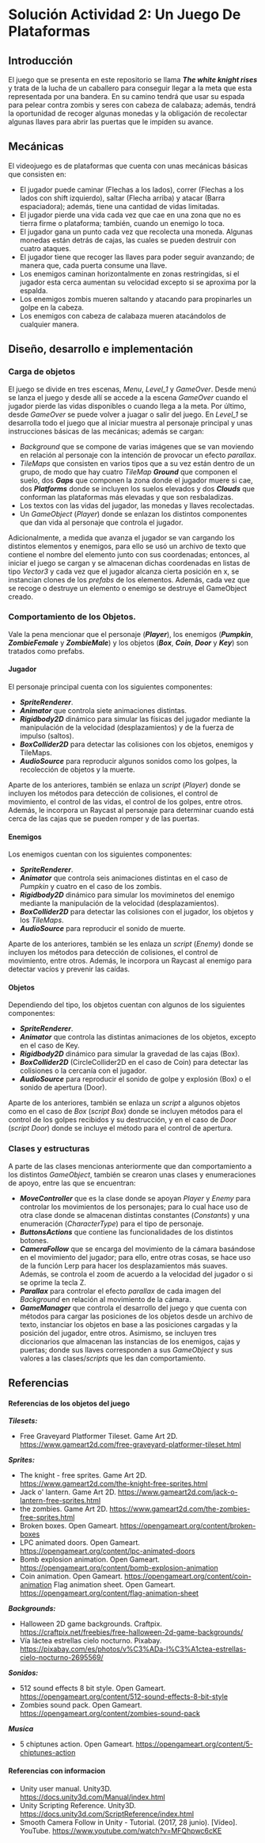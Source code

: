 # Solución Actividad 2: Un Juego De Plataformas

## Introducción

El juego que se presenta en este repositorio se llama ***The white knight rises*** y trata de la lucha de un caballero para conseguir llegar a la meta que esta representada por una bandera. En su camino tendrá que usar su espada para pelear contra zombis y seres con cabeza de calabaza; además, tendrá la oportunidad de recoger algunas monedas y la obligación de recolectar algunas llaves para abrir las puertas que le impiden su avance.

## Mecánicas

El videojuego es de plataformas que cuenta con unas mecánicas básicas que consisten en:

- El jugador puede caminar (Flechas a los lados), correr (Flechas a los lados con shift izquierdo), saltar (Flecha arriba) y atacar (Barra espaciadora); además, tiene una cantidad de vidas limitadas.
- El jugador pierde una vida cada vez que cae en una zona que no es tierra firme o plataforma; también, cuando un enemigo lo toca.
- El jugador gana un punto cada vez que recolecta una moneda. Algunas monedas están detrás de cajas, las cuales se pueden destruir con cuatro ataques.
- El jugador tiene que recoger las llaves para poder seguir avanzando; de manera que, cada puerta consume una llave. 
- Los enemigos caminan horizontalmente en zonas restringidas, si el jugador esta cerca aumentan su velocidad excepto si se aproxima por la espalda.
- Los enemigos zombis mueren saltando y atacando para propinarles un golpe en la cabeza.
- Los enemigos con cabeza de calabaza mueren atacándolos de cualquier manera.



## Diseño, desarrollo e implementación

### Carga de objetos

El juego se divide en tres escenas, *Menu*, *Level_1* y *GameOver*. Desde menú se lanza el juego y desde allí se accede a la escena *GameOver* cuando el jugador pierde las vidas disponibles o cuando llega a la meta. Por último, desde *GameOver* se puede volver a juagar o salir del juego. En *Level_1* se desarrolla todo el juego que al iniciar muestra al personaje principal y unas instrucciones básicas de las mecánicas; además se cargan:

- *Background* que se compone de varias imágenes que se van moviendo en relación al personaje con la intención de provocar un efecto *parallax*.
- *TileMaps* que consisten en varios tipos que a su vez están dentro de un grupo, de modo que hay cuatro *TileMap* ***Ground*** que componen el suelo, dos ***Gaps*** que componen la zona donde el jugador muere si cae, dos ***Platforms*** donde se incluyen los suelos elevados y dos ***Clouds*** que conforman las plataformas más elevadas y que son resbaladizas.
- Los textos con las vidas del jugador, las monedas y llaves recolectadas.
- Un *GameObject* (*Player*) donde se enlazan los distintos componentes que dan vida al personaje que controla el jugador.

Adicionalmente, a medida que avanza el jugador se van cargando los distintos elementos y enemigos, para ello se usó un archivo de texto que contiene el nombre del elemento junto con sus coordenadas; entonces, al iniciar el juego se cargan y se almacenan dichas coordenadas en listas de tipo *Vector3* y cada vez que el jugador alcanza cierta posición en x, se instancian clones de los *prefabs* de los elementos. Además, cada vez que se recoge o destruye un elemento o enemigo se destruye el GameObject creado.

### Comportamiento de los Objetos.

Vale la pena mencionar que el personaje (***Player***), los enemigos (***Pumpkin***, ***ZombieFemale*** y ***ZombieMale***) y los objetos (***Box***, ***Coin***, ***Door*** y ***Key***) son tratados como prefabs.

#### Jugador

El personaje principal cuenta con los siguientes componentes:

- ***SpriteRenderer***.
- ***Animator*** que controla siete animaciones distintas.
- ***Rigidbody2D*** dinámico para simular las físicas del jugador mediante la manipulación de la velocidad (desplazamientos) y de la fuerza de impulso (saltos).
- ***BoxCollider2D*** para detectar las colisiones con los objetos, enemigos y TileMaps.
- ***AudioSource*** para reproducir algunos sonidos como los golpes, la recolección de objetos y la muerte.

Aparte de los anteriores, también se enlaza un *script* (*Player*) donde se incluyen los métodos para detección de colisiones, el control de movimiento, el control de las vidas, el control de los golpes, entre otros. Además, le incorpora un Raycast al personaje para determinar cuando está cerca de las cajas que se pueden romper y de las puertas.

#### Enemigos

Los enemigos cuentan con los siguientes componentes:

- ***SpriteRenderer***.
- ***Animator*** que controla seis animaciones distintas en el caso de *Pumpkin* y cuatro en el caso de los zombis.
- ***Rigidbody2D*** dinámico para simular los moviminetos del enemigo mediante la manipulación de la velocidad (desplazamientos).
- ***BoxCollider2D*** para detectar las colisiones con el jugador, los objetos y los *TileMaps*.
- ***AudioSource*** para reproducir el sonido de muerte.

Aparte de los anteriores, también se les enlaza un *script* (*Enemy*) donde se incluyen los métodos para detección de colisiones, el control de movimiento, entre otros. Además, le incorpora un Raycast al enemigo para detectar vacíos y prevenir las caídas.

#### Objetos

Dependiendo del tipo, los objetos cuentan con algunos de los siguientes componentes:

- ***SpriteRenderer***.
- ***Animator*** que controla las distintas animaciones de los objetos, excepto en el caso de Key.
- ***Rigidbody2D*** dinámico para simular la gravedad de las cajas (Box).
- ***BoxCollider2D*** (CircleCollider2D en el caso de Coin) para detectar las colisiones o la cercanía con el jugador.
- ***AudioSource*** para reproducir el sonido de golpe y explosión (Box) o el sonido de apertura (Door).

Aparte de los anteriores, también se enlaza un *script* a algunos objetos como en el caso de *Box* (*script Box*) donde se incluyen métodos para el control de los golpes recibidos y su destrucción, y en el caso de *Door* (*script Door*) donde se incluye el método para el control de apertura.

### Clases y estructuras

A parte de las clases mencionas anteriormente que dan comportamiento a los distintos *GameObject*, también se crearon unas clases y enumeraciones de apoyo, entre las que se encuentran:

- ***MoveController*** que es la clase donde se apoyan *Player* y *Enemy* para controlar los movimientos de los personajes; para lo cual hace uso de otra clase donde se almacenan distintas constantes (*Constants*) y una enumeración (*CharacterType*) para el tipo de personaje.
- ***ButtonsActions*** que contiene las funcionalidades de los distintos botones.
- ***CameraFollow*** que se encarga del movimiento de la cámara basándose en el movimiento del jugador; para ello, entre otras cosas, se hace uso de la función Lerp para hacer los desplazamientos más suaves. Además, se controla el zoom de acuerdo a la velocidad del jugador o si se oprime la tecla Z.
- ***Parallax*** para controlar el efecto *parallax* de cada imagen del *Background* en relación al movimiento de la cámara.
- ***GameManager*** que controla el desarrollo del juego y que cuenta con métodos para cargar las posiciones de los objetos desde un archivo de texto, instanciar los objetos en base a las posiciones cargadas y la posición del jugador, entre otros. Asimismo, se incluyen tres diccionarios que almacenan las instancias de los enemigos, cajas y puertas; donde sus llaves corresponden a sus *GameObject* y sus valores a las clases/*scripts* que les dan comportamiento. 

## Referencias

#### Referencias de los objetos del juego

***Tilesets:***
- Free Graveyard Platformer Tileset. Game Art 2D. https://www.gameart2d.com/free-graveyard-platformer-tileset.html

***Sprites:***

- The knight - free sprites. Game Art 2D. https://www.gameart2d.com/the-knight-free-sprites.html
- Jack o' lantern. Game Art 2D. https://www.gameart2d.com/jack-o-lantern-free-sprites.html
- the zombies. Game Art 2D. https://www.gameart2d.com/the-zombies-free-sprites.html
- Broken boxes. Open Gameart. https://opengameart.org/content/broken-boxes
- LPC animated doors. Open Gameart. https://opengameart.org/content/lpc-animated-doors
- Bomb explosion animation. Open Gameart. https://opengameart.org/content/bomb-explosion-animation
- Coin animation. Open Gameart. https://opengameart.org/content/coin-animation
Flag animation sheet. Open Gameart. https://opengameart.org/content/flag-animation-sheet

***Backgrounds:***
- Halloween 2D game backgrounds. Craftpix. https://craftpix.net/freebies/free-halloween-2d-game-backgrounds/
- Vía láctea estrellas cielo nocturno. Pixabay. https://pixabay.com/es/photos/v%C3%ADa-l%C3%A1ctea-estrellas-cielo-nocturno-2695569/


***Sonidos:***

- 512 sound effects 8 bit style. Open Gameart. https://opengameart.org/content/512-sound-effects-8-bit-style
- Zombies sound pack. Open Gameart. https://opengameart.org/content/zombies-sound-pack

***Musica***
- 5 chiptunes action. Open Gameart. https://opengameart.org/content/5-chiptunes-action

#### Referencias con informacion
- Unity user manual. Unity3D. https://docs.unity3d.com/Manual/index.html
- Unity Scripting Reference. Unity3D. https://docs.unity3d.com/ScriptReference/index.html
- Smooth Camera Follow in Unity - Tutorial. (2017, 28 junio). [Vídeo]. YouTube. https://www.youtube.com/watch?v=MFQhpwc6cKE
